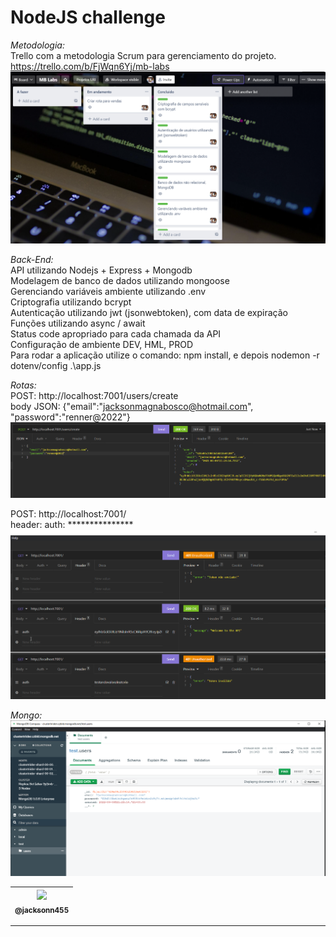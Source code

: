 NodeJS challenge
===============================================

*Metodologia:* <br>
Trello com a metodologia Scrum para gerenciamento do projeto. <br>
https://trello.com/b/FjWqn6Yj/mb-labs <br>
 ![](https://github.com/jacksonn455/Ingressos/blob/master/public/images/trello.png) <br>

*Back-End:* <br>
API utilizando Nodejs + Express + Mongodb <br>
Modelagem de banco de dados utilizando mongoose <br>
Gerenciando variáveis ambiente utilizando .env <br>
Criptografia utilizando bcrypt <br>
Autenticação utilizando jwt (jsonwebtoken), com data de expiração <br>
Funções utilizando async / await <br>
Status code apropriado para cada chamada da API <br>
Configuração de ambiente DEV, HML, PROD <br>
Para rodar a aplicação utilize o comando: npm install, e depois nodemon -r dotenv/config .\app.js <br>

*Rotas:* <br>
POST: http://localhost:7001/users/create <br>
body JSON: {"email":"jacksonmagnabosco@hotmail.com", "password":"renner@2022"} <br>
 ![](https://github.com/jacksonn455/Challenge-BackEnd/blob/main/imagens/jwt%2Bbcrypt.png) <br>

POST: http://localhost:7001/ <br>
header: auth: *************** <br>
![](https://github.com/jacksonn455/Challenge-BackEnd/blob/main/imagens/jwt.png) <br>

*Mongo:* <br>
![](https://github.com/jacksonn455/Challenge-BackEnd/blob/main/imagens/bcrypt.png) <br>

 | [<img src="https://avatars1.githubusercontent.com/u/46221221?s=460&u=0d161e390cdad66e925f3d52cece6c3e65a23eb2&v=4" width=115><br><sub>@jacksonn455</sub>](https://github.com/jacksonn455) |
  | :---: |

--------------------
